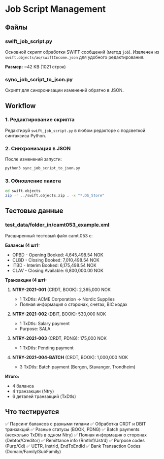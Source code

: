 # Job Script Management

## Файлы

### swift_job_script.py
Основной скрипт обработки SWIFT сообщений (метод `job`).
Извлечен из `swift.objects/ao/swiftIncome.json` для удобного редактирования.

**Размер:** ~42 KB (1021 строк)

### sync_job_script_to_json.py
Скрипт для синхронизации изменений обратно в JSON.

## Workflow

### 1. Редактирование скрипта
Редактируй `swift_job_script.py` в любом редакторе с подсветкой синтаксиса Python.

### 2. Синхронизация в JSON
После изменений запусти:
```bash
python3 sync_job_script_to_json.py
```

### 3. Обновление пакета
```bash
cd swift.objects
zip -r ../swift.objects.zip . -x "*.DS_Store"
```

## Тестовые данные

### test_data/folder_in/camt053_example.xml
Расширенный тестовый файл camt.053 с:

**Балансы (4 шт):**
- OPBD - Opening Booked: 4,645,498.54 NOK
- CLBD - Closing Booked: 7,010,498.54 NOK
- ITBD - Interim Booked: 6,175,498.54 NOK
- CLAV - Closing Available: 6,800,000.00 NOK

**Транзакции (4 шт):**
1. **NTRY-2021-001** (CRDT, BOOK): 2,365,000 NOK
   - 1 TxDtls: ACME Corporation → Nordic Supplies
   - Полная информация о сторонах, счетах, BIC кодах

2. **NTRY-2021-002** (DBIT, BOOK): 530,000 NOK
   - 1 TxDtls: Salary payment
   - Purpose: SALA

3. **NTRY-2021-003** (CRDT, PDNG): 175,000 NOK
   - 1 TxDtls: Pending payment

4. **NTRY-2021-004-BATCH** (CRDT, BOOK): 1,000,000 NOK
   - 3 TxDtls: Batch payment (Bergen, Stavanger, Trondheim)

**Итого:**
- 4 баланса
- 4 транзакции (Ntry)
- 6 деталей транзакций (TxDtls)

## Что тестируется

✅ Парсинг балансов с разными типами
✅ Обработка CRDT и DBIT транзакций
✅ Разные статусы (BOOK, PDNG)
✅ Batch payments (несколько TxDtls в одном Ntry)
✅ Полная информация о сторонах (Debtor/Creditor)
✅ Remittance info (RmtInf/Ustrd)
✅ Purpose codes (Purp/Cd)
✅ UETR, InstrId, EndToEndId
✅ Bank Transaction Codes (Domain/Family/SubFamily)
